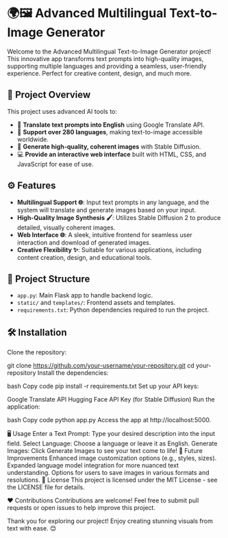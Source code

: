 # 🌍🖼️ Advanced Multilingual Text-to-Image Generator

Welcome to the Advanced Multilingual Text-to-Image Generator project! This innovative app transforms text prompts into high-quality images, supporting multiple languages and providing a seamless, user-friendly experience. Perfect for creative content, design, and much more.

## 🚀 Project Overview

This project uses advanced AI tools to:

- 📝 **Translate text prompts into English** using Google Translate API.
- 💬 **Support over 280 languages**, making text-to-image accessible worldwide.
- 🎨 **Generate high-quality, coherent images** with Stable Diffusion.
- 💻 **Provide an interactive web interface** built with HTML, CSS, and JavaScript for ease of use.

## ⚙️ Features

- **Multilingual Support 🌐**: Input text prompts in any language, and the system will translate and generate images based on your input.
- **High-Quality Image Synthesis 🖌️**: Utilizes Stable Diffusion 2 to produce detailed, visually coherent images.
- **Web Interface 🌐**: A sleek, intuitive frontend for seamless user interaction and download of generated images.
- **Creative Flexibility ✨**: Suitable for various applications, including content creation, design, and educational tools.

## 📂 Project Structure

- `app.py`: Main Flask app to handle backend logic.
- `static/` and `templates/`: Frontend assets and templates.
- `requirements.txt`: Python dependencies required to run the project.

## 🛠️ Installation

Clone the repository:

git clone https://github.com/your-username/your-repository.git
cd your-repository
Install the dependencies:

bash
Copy code
pip install -r requirements.txt
Set up your API keys:

Google Translate API
Hugging Face API Key (for Stable Diffusion)
Run the application:

bash
Copy code
python app.py
Access the app at http://localhost:5000.

🖥️ Usage
Enter a Text Prompt: Type your desired description into the input field.
Select Language: Choose a language or leave it as English.
Generate Images: Click Generate Images to see your text come to life!
🎯 Future Improvements
Enhanced image customization options (e.g., styles, sizes).
Expanded language model integration for more nuanced text understanding.
Options for users to save images in various formats and resolutions.
📄 License
This project is licensed under the MIT License - see the LICENSE file for details.

❤️ Contributions
Contributions are welcome! Feel free to submit pull requests or open issues to help improve this project.

Thank you for exploring our project! Enjoy creating stunning visuals from text with ease. 😊
